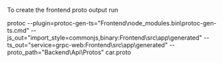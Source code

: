 To create the frontend proto output run

protoc --plugin=protoc-gen-ts="Frontend\node_modules\.bin\protoc-gen-ts.cmd" --js_out="import_style=commonjs,binary:Frontend\src\app\generated" --ts_out="service=grpc-web:Frontend\src\app\generated" --proto_path="Backend\Api\Protos" car.proto